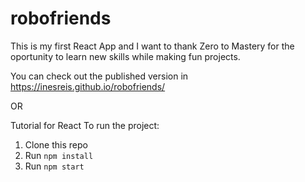 # robofriends

This is my first React App and I want to thank Zero to Mastery for the oportunity to learn new skills while making fun projects.

You can check out the published version in https://inesreis.github.io/robofriends/

OR

Tutorial for React
To run the project:

1. Clone this repo
2. Run `npm install`
3. Run `npm start`
